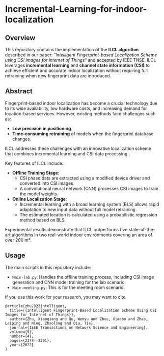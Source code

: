 # Incremental-Learning-for-indoor-localization
## Overview  
This repository contains the implementation of the **ILCL algorithm** described in our paper: *"Intelligent Fingerprint-based Localization Scheme using CSI Images for Internet of Things"* and accepted by IEEE TNSE. ILCL leverages **incremental learning** and **channel state information (CSI)** to achieve efficient and accurate indoor localization without requiring full retraining when new fingerprint data are introduced.  

## Abstract  
Fingerprint-based indoor localization has become a crucial technology due to its wide availability, low hardware costs, and increasing demand for location-based services. However, existing methods face challenges such as:  
- **Low precision in positioning**.  
- **Time-consuming retraining** of models when the fingerprint database changes.  

ILCL addresses these challenges with an innovative localization scheme that combines incremental learning and CSI data processing.  

Key features of ILCL include:  
- **Offline Training Stage**:  
  - CSI phase data are extracted using a modified device driver and converted into CSI images.  
  - A convolutional neural network (CNN) processes CSI images to train the model weights.  
- **Online Localization Stage**:  
  - Incremental learning with a broad learning system (BLS) allows rapid adaptation to new input data without full model retraining.  
  - The estimated location is calculated using a probabilistic regression method based on BLS.  

Experimental results demonstrate that ILCL outperforms five state-of-the-art algorithms in two real-world indoor environments covering an area of over 200 m².  

## Usage  
The main scripts in this repository include:  
- `Main-lab.py`: Handles the offline training process, including CSI image generation and CNN model training for the lab scenario.  
- `Main-meeting.py`: This is for the meeting room scenario.

If you use this work for your research, you may want to cite
```
@article{zhu2022intelligent,
  title={{Intelligent Fingerprint-Based Localization Scheme Using CSI Images for Internet of Things}},
  author={Zhu, Xiaoqiang and Qu, Wenyu and Zhou, Xiaobo and Zhao, Laiping and Ning, Zhaolong and Qiu, Tie},
  journal={IEEE Transactions on Network Science and Engineering},
  volume={9},
  number={4},
  pages={2378--2391},
  year={2022}
}
```

